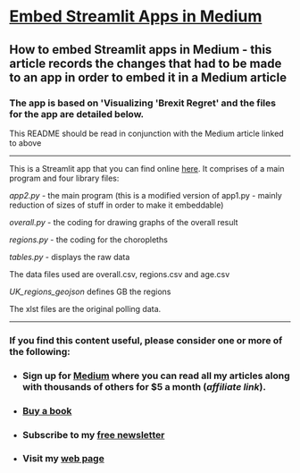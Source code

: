# [Embed Streamlit Apps in Medium](https://medium.com/codefile/embed-streamlit-apps-in-medium-f40ae8142e50)

## How to embed Streamlit apps in Medium - this article records the changes that had to be made to an app in order to embed it in a Medium article

### The app is based on 'Visualizing 'Brexit Regret' and the files for the app are detailed below.

This README should be read in conjunction with the Medium article linked to above

---

This is a Streamlit app that you can find online [here](https://alanjones2-alan-jones-article-code-poll-embedapp2-wzmqpq.streamlit.app//). It comprises of a main program and four library files:

_app2.py_ - the main program (this is a modified version of app1.py - mainly reduction of sizes of stuff in order to make it embeddable)

_overall.py_ - the coding for drawing graphs of the overall result

_regions.py_ - the coding for the choropleths


_tables.py_ - displays the raw data


The data files used are overall.csv, regions.csv and age.csv

_UK_regions_geojson_ defines GB the regions

The xlst files are the original polling data.


---
### If you find this content useful, please consider one or more of the following:

-  ### Sign up for [Medium](https://medium.com/@alan-jones/membership) where you can read all my articles along with thousands of others for $5 a month (_affiliate link_).  
-  ### [Buy a book](https://alanjones.gumroad.com/)
-  ### Subscribe to my [free newsletter](https://technofile.substack.com/)
-  ### Visit my [web page](alanjones2.github.io)
